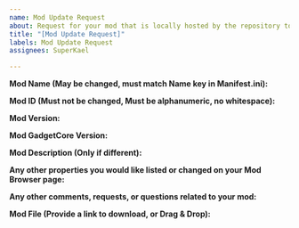 ```yaml
---
name: Mod Update Request
about: Request for your mod that is locally hosted by the repository to be updated
title: "[Mod Update Request]"
labels: Mod Update Request
assignees: SuperKael

---
```


**Mod Name (May be changed, must match Name key in Manifest.ini):**


**Mod ID (Must not be changed, Must be alphanumeric, no whitespace):**


**Mod Version:**


**Mod GadgetCore Version:**


**Mod Description (Only if different):**


**Any other properties you would like listed or changed on your Mod Browser page:**


**Any other comments, requests, or questions related to your mod:**


**Mod File (Provide a link to download, or Drag & Drop):**
